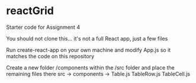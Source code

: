 # reactGrid
Starter code for Assignment 4

You should not clone this... it's not a full React app, just a few files

Run create-react-app on your own machine and modify App.js so it matches the code on this repository

Create a new folder /components within the /src folder and place the remaining files there
src -> components -> Table.js TableRow.js TableCell.js 
 
